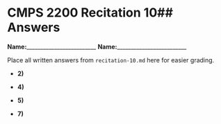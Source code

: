 # CMPS 2200 Recitation 10## Answers

**Name:**_________________________
**Name:**_________________________


Place all written answers from `recitation-10.md` here for easier grading.



- **2)**

- **4)**

- **5)**

- **7)**
